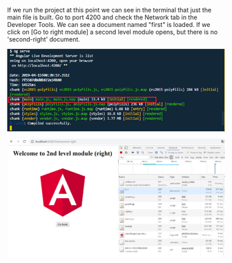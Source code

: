 

If we run the project at this point we can see in the terminal that just the main file is built. Go to port 4200 and check the Network tab in the Developer Tools. We can see a document named &#34;first&#34; is loaded. If we click on [Go to right module] a second level module opens, but there is no &#39;second-right&#39; document.

![compile-eager.png](./assets/compile-eager.png)

![second-lvl-right-eager.png](./assets/second-lvl-right-eager.png)



